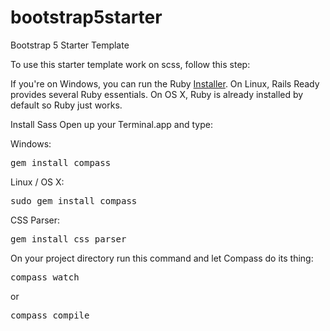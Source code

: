 # bootstrap5starter

Bootstrap 5 Starter Template


To use this starter template work on scss, follow this step:

If you're on Windows, you can run the Ruby <a href="https://rubyinstaller.org/" target="_blank">Installer</a>. On Linux, Rails Ready provides several Ruby essentials. On OS X, Ruby is already installed by default so Ruby just works.

Install Sass
Open up your Terminal.app and type:

Windows:
<pre>gem install compass</pre>

Linux / OS X:
<pre>sudo gem install compass</pre>

CSS Parser:
<pre>gem install css_parser</pre>


On your project directory run this command and let Compass do its thing:
<pre>compass watch</pre>
or
<pre>compass compile</pre>


